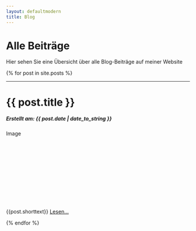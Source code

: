 ```yaml
---
layout: defaultmodern
title: Blog
---
```

 
<div class="card">
  <h1>Alle Beiträge</h1>
  <p>Hier sehen Sie eine Übersicht über alle Blog-Beiträge auf meiner Website</p>
</div>
{% for post in site.posts %}
<div class="card">
  <hr>
  <h1>{{ post.title }}</h1>
  <h5>Erstellt am: <span>{{ post.date | date_to_string }}</span></h5>
  <div class="fakeimg" style="height:200px;">Image</div>          
  <p>{{post.shorttext}} <a href="{{ post.url }}" title="{{ post.title }}">Lesen...</a></p>  
  </div>
{% endfor %}
